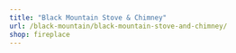 ```yaml
---
title: "Black Mountain Stove & Chimney"
url: /black-mountain/black-mountain-stove-and-chimney/
shop: fireplace
---
```

